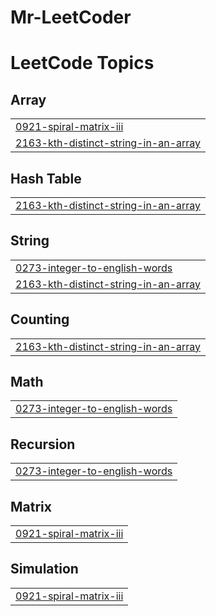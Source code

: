 # Mr-LeetCoder
<!---LeetCode Topics Start-->
# LeetCode Topics
## Array
|  |
| ------- |
| [0921-spiral-matrix-iii](https://github.com/CodeSasuke/Mr-LeetCoder/tree/master/0921-spiral-matrix-iii) |
| [2163-kth-distinct-string-in-an-array](https://github.com/CodeSasuke/Mr-LeetCoder/tree/master/2163-kth-distinct-string-in-an-array) |
## Hash Table
|  |
| ------- |
| [2163-kth-distinct-string-in-an-array](https://github.com/CodeSasuke/Mr-LeetCoder/tree/master/2163-kth-distinct-string-in-an-array) |
## String
|  |
| ------- |
| [0273-integer-to-english-words](https://github.com/CodeSasuke/Mr-LeetCoder/tree/master/0273-integer-to-english-words) |
| [2163-kth-distinct-string-in-an-array](https://github.com/CodeSasuke/Mr-LeetCoder/tree/master/2163-kth-distinct-string-in-an-array) |
## Counting
|  |
| ------- |
| [2163-kth-distinct-string-in-an-array](https://github.com/CodeSasuke/Mr-LeetCoder/tree/master/2163-kth-distinct-string-in-an-array) |
## Math
|  |
| ------- |
| [0273-integer-to-english-words](https://github.com/CodeSasuke/Mr-LeetCoder/tree/master/0273-integer-to-english-words) |
## Recursion
|  |
| ------- |
| [0273-integer-to-english-words](https://github.com/CodeSasuke/Mr-LeetCoder/tree/master/0273-integer-to-english-words) |
## Matrix
|  |
| ------- |
| [0921-spiral-matrix-iii](https://github.com/CodeSasuke/Mr-LeetCoder/tree/master/0921-spiral-matrix-iii) |
## Simulation
|  |
| ------- |
| [0921-spiral-matrix-iii](https://github.com/CodeSasuke/Mr-LeetCoder/tree/master/0921-spiral-matrix-iii) |
<!---LeetCode Topics End-->